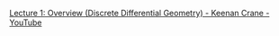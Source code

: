 [Lecture 1: Overview (Discrete Differential Geometry) - Keenan Crane - YouTube](https://youtu.be/8JCR6z3GLVI?si=B0wkmZ0fWkvEeT8T)
